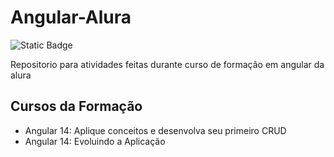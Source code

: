 # Angular-Alura
<img alt="Static Badge" src="https://img.shields.io/badge/Angular-Curso Em Andamento-red">


Repositorio para atividades feitas durante curso de formação em angular da alura
## Cursos da Formação
- Angular 14: Aplique conceitos e desenvolva seu primeiro CRUD
- Angular 14: Evoluindo a Aplicação
